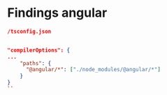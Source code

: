 # Findings angular

```json
/tsconfig.json


"compilerOptions": {
...
    "paths": {
      "@angular/*": ["./node_modules/@angular/*"]
    }
}
``
```
